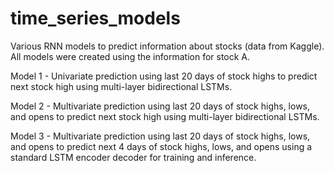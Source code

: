 # time_series_models

Various RNN models to predict information about stocks (data from Kaggle). All models were created using the information for stock A. 


Model 1 - Univariate prediction using last 20 days of stock highs to predict next stock high using multi-layer bidirectional LSTMs. 


Model 2 - Multivariate prediction using last 20 days of stock highs, lows, and opens to predict next stock high using multi-layer bidirectional LSTMs. 


Model 3 - Multivariate prediction using last 20 days of stock highs, lows, and opens to predict next 4 days of stock highs, lows, and opens using a standard LSTM encoder decoder for training and inference. 

